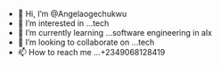 - 👋 Hi, I’m @Angelaogechukwu
- 👀 I’m interested in ...tech
- 🌱 I’m currently learning ...software engineering in alx
- 💞️ I’m looking to collaborate on ...tech
- 📫 How to reach me ...+2349068128419

<!---
Angelaogechukwu/Angelaogechukwu is a ✨ special ✨ repository because its `README.md` (this file) appears on your GitHub profile.
You can click the Preview link to take a look at your changes.
--->
